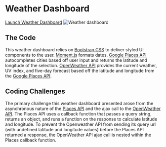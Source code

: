 <h1>Weather Dashboard</h1>
<a href="https://uxhawk.github.io/gw-hmwk-06-weather-dashboard/">Launch Weather
    Dashboard</a>
<img src="https://lh3.googleusercontent.com/F0z2RgzOEqRkJwawjZUfH-wLTSg5fwBLaZayHTot7DqePGXzo90vT9qH9w-p2GC0slLj4yfQaqSmQ9mXsYDqOj_39q0PknrYHVY2SQSY5MPtYXe9nu1X7C5xQtf72VOvQJsycJtiZt91el1Lj6f-3Daml7h2PY9iVRSU3wtpjfxjyfHfPg44hjqzgwyR2j3VpZ_ToyvjoND3h-kmU_EJQqa3W6hNTtHWgz6Dsq_TaiAKVGiEU_cwggpLcZFltgNlBrfDmSeJy3Hb_L38pBopx45g7ZIZCPMSbwy35p0qxdFTfvIePawtjbbevfV9cM8o-bPLP5aOfZaeiVojUA3w0UG1uHQMnbC-Ykk0kMH2PI3RG8e37KTs7012I3qAa6slCff7b3J2ukxTO3WTjorQZiP7wLShx1Ckm8VXBuV2ifXAljzgyUZa69ydoMkkeFSxvL3bM934ZaFB1j6RiTQedPRl3bqDz-6r-IKt93g2HZdd4NxBIp2h3sEybn1d3eEcuM_ZYpcYnylBqRL1VzFQ3MdZGw6_TA-hC-5ms3uOXZyNVTYAi9m1KMaoOJBaP1MH8lovD_iFfqBLLR7V3DxouFOh8GWuveGaTUu8HAdd7IvNYj9NspOQArt45MJD27_nGPzzQUqXd3zDJDNodBUe-2jR8fHIU9Gv3CtZ28URkEoe7hrfldFNbE8ZwQZLSQ=w1156-h596-no"
    alt="Weather dashboard">

<h2>The Code</h2>
<p>This weather dashboard relies on <a href="https://getbootstrap.com/">Bootstrap CSS</a> to deliver styled UI
    components to the user. <a href="https://momentjs.com/">Moment.js</a> formats dates, <a
        href="https://developers.google.com/places/web-service/intro">Google Places API</a> autocompletes cities based
    off user input and returns the latitude and longitude of the selection. <a
        href="https://openweathermap.org/api">OpenWeather API</a> provides the current weather, UV index, and five-day
    forecast based off the latitude and longitude from the <a
        href="https://developers.google.com/places/web-service/intro">Google Places API</a>.
</p>

<h2>Coding Challenges</h2>
<p>The primary challenge this weather dashboard presented arose from the asynchronous nature of the <a
        href="https://developers.google.com/places/web-service/intro">Places API</a> and the ajax call to the <a
        href="https://openweathermap.org/api">OpenWeather API</a>. The Places API uses a callback function that passes a query string, returns an object, and runs a function on the response to calculate latitude and longitude. To prevent the Openweather API from sending its query url (with undefined latitude and longitude values) before the Places API returned a response, the OpenWeather API ajax call is nested within the Places callback function.
</p>



